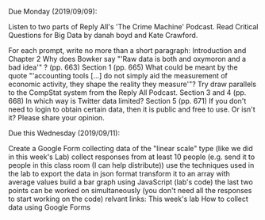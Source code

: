 Due Monday (2019/09/09):

Listen to two parts of Reply All's 'The Crime Machine' Podcast. 
Read Critical Questions for Big Data by danah boyd and Kate Crawford. 

For each prompt, write no more than a short paragraph:
Introduction and Chapter 2
Why does Bowker say "'Raw data is both and oxymoron and a bad idea'" ? (pp. 663)
Section 1 (pp. 665)
What could be meant by the quote "'accounting tools [...] do not simply aid the measurement of economic activity, they shape the reality they measure'"? Try draw parallels to the CompStat system from the Reply All Podcast.
Section 3 and 4 (pp. 668)
In which way is Twitter data limited?
Section 5 (pp. 671)
If you don't need to login to obtain certain data, then it is public and free to use. Or isn't it? Please share your opinion.

Due this Wednesday (2019/09/11):

Create a Google Form collecting data of the "linear scale" type (like we did in this week's Lab)
collect responses from at least 10 people (e.g. send it to people in this class room (I can help distribute))
use the techniques used in the lab to
export the data in json format
transform it to an array with average values
build a bar graph using JavaScript (lab's code)
the last two points can be worked on simultaneously (you don't need all the responses to start working on the code)
relvant links:
This week's lab
How to collect data using Google Forms
